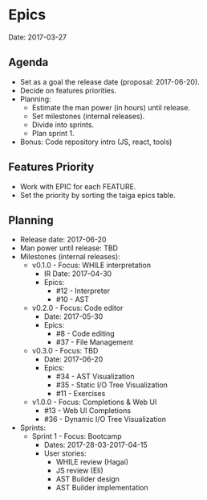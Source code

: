 # Epics
Date: 2017-03-27

## Agenda
- Set as a goal the release date (proposal: 2017-06-20).
- Decide on features priorities.
- Planning:
  - Estimate the man power (in hours) until release.
  - Set milestones (internal releases).
  - Divide into sprints.
  - Plan sprint 1.
- Bonus: Code repository intro (JS, react, tools)

## Features Priority
- Work with EPIC for each FEATURE.
- Set the priority by sorting the taiga epics table.

## Planning
- Release date: 2017-06-20
- Man power until release: TBD
- Milestones (internal releases):
  - v0.1.0 - Focus: WHILE interpretation
    - IR Date: 2017-04-30
    - Epics:
      - #12 - Interpreter
      - #10 - AST
  - v0.2.0 - Focus: Code editor
    - Date: 2017-05-30
    - Epics:
      - #8 - Code editing
      - #37 - File Management
  - v0.3.0 - Focus: TBD
    - Date: 2017-06-20
    - Epics:
      - #34 - AST Visualization
      - #35 - Static I/O Tree Visualization
      - #11 - Exercises
  - v1.0.0 - Focus: Completions & Web UI
      - #13 - Web UI Completions
      - #36 - Dynamic I/O Tree Visualization
- Sprints:
  - Sprint 1 - Focus: Bootcamp
    - Dates: 2017-28-03-2017-04-15
    - User stories:
      - WHILE review (Hagai)
      - JS review (Eli)
      - AST Builder design
      - AST Builder implementation
